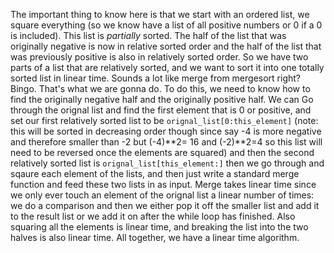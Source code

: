 The important thing to know here is that we start with an ordered list, we square everything (so we know have a list of all positive numbers or 0 if a 0 is included). This list is *partially* sorted. The half of the list that was originally negative is now in relative sorted order and the half of the list that was previously positive is also in relatively sorted order. So we have two parts of a list that are relatively sorted, and we want to sort it into one totally sorted list in linear time. Sounds a lot like merge from mergesort right? Bingo. That's what we are gonna do. To do this, we need to know how to find the originally negative half and the originally positive half. We can Go through the orignal list and find the first element that is 0 or positive, and set our first relatively sorted list to be ```orignal_list[0:this_element]``` (note: this will be sorted in decreasing order though since say -4 is more negative and therefore smaller than -2 but (-4)**2= 16 and (-2)**2=4 so this list will need to be reversed once the elements are squared) and then the second relatively sorted list is ```orignal_list[this_element:]``` then we go through and sqaure each element of the lists, and then just write a standard merge function and feed these two lists in as input. Merge takes linear time since we only ever touch an element of the orignal list a linear number of times: we do a comparison and then we either pop it off the smaller list and add it to the result list or we add it on after the while loop has finished. Also squaring all the elements is linear time, and breaking the list into the two halves is also linear time. All together, we have a linear time algorithm. 